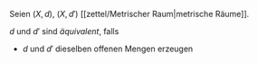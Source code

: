 Seien $(X, d)$, $(X, d')$ [[zettel/Metrischer Raum|metrische Räume]].

$d$ und $d'$ sind *äquivalent*, falls
- $d$ und $d'$ dieselben offenen Mengen erzeugen